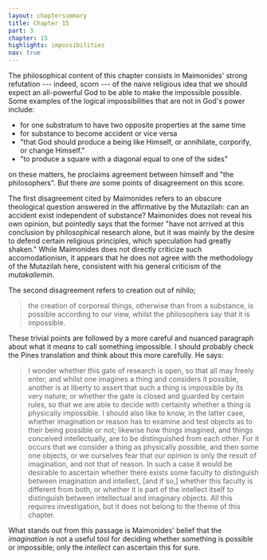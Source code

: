 ```yaml
---
layout: chaptersummary
title: Chapter 15
part: 3
chapter: 15
highlights: impossibilities
nav: true
---
```


The philosophical content of this chapter consists in Maimonides' strong refutation --- indeed, scorn --- of the naive religious idea that we should expect an all-powerful God to be able to make the impossible possible. Some examples of the logical impossibilities that are not in God's power include:
- for one substratum to have two opposite properties at the same time
- for substance to become accident or vice versa
- "that God should produce a being like Himself, or annihilate, corporify, or change Himself."
- "to produce a square with a diagonal equal to one of the sides"

on these matters, he proclaims agreement between himself and "the philosophers". But there _are_ some points of disagreement on this score.

The first disagreement cited by Maimonides refers to an obscure theological question answered in the affirmative by the Mutazilah: can an accident exist independent of substance? Maimonides does not reveal his own opinion, but pointedly says that the former "have not arrived at this conclusion by philosophical research alone, but it was mainly by the desire to defend certain religious principles, which speculation had greatly shaken." While Maimonides does not directly criticize such accomodationism, it appears that he does not agree with the methodology of the Mutazilah here, consistent with his general criticism of the _mutakallemin_.

The second disagreement refers to creation out of nihilo; 
> the creation of corporeal things, otherwise than from a substance, is possible according to our view, whilst the philosophers say that it is impossible.

These trivial points are followed by a more careful and nuanced paragraph about what it _means_ to call something impossible. I should probably check the Pines translation and think about this more carefully. He says:
> I wonder whether this gate of research is open, so that all may freely enter, and whilst one imagines a thing and considers it possible, another is at liberty to assert that such a thing is impossible by its very nature; or whether the gate is closed and guarded by certain rules, so that we are able to decide with certainty whether a thing is physically impossible. I should also like to know, in the latter case, whether imagination or reason has to examine and test objects as to their being possible or not; likewise how things imagined, and things conceived intellectually, are to be distinguished from each other. For it occurs that we consider a thing as physically possible, and then some one objects, or we ourselves fear that our opinion is only the result of imagination, and not that of reason. In such a case it would be desirable to ascertain whether there exists some faculty to distinguish between imagination and intellect, [and if so,] whether this faculty is different from both, or whether it is part of the intellect itself to distinguish between intellectual and imaginary objects. All this requires investigation, but it does not belong to the theme of this chapter.

What stands out from this passage is Maimonides' belief that the _imagination_ is not a useful tool for deciding whether something is possible or impossible; only the _intellect_ can ascertain this for sure. 
